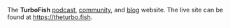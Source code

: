 The **TurboFish** [podcast], [community], and [blog] website. The live
site can be found at https://theturbo.fish.

[podcast]: https://anchor.fm/TurboFish
[community]: https://discord.com/invite/ysVN6ub5Gr
[blog]: https://blog.theturbo.fish
